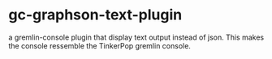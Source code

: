 # gc-graphson-text-plugin
a gremlin-console plugin that display text output instead of json. This makes the console ressemble the TinkerPop gremlin console.
 
